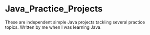 # Java_Practice_Projects

These are independent simple Java projects tackling several practice topics. Written by me when I was learning Java.

